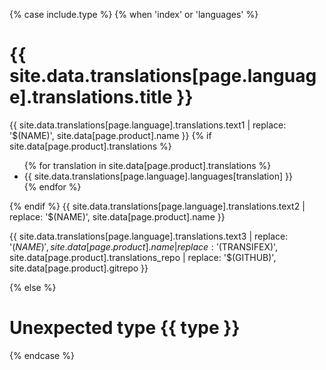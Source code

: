 {% case include.type %}
  {% when 'index' or 'languages' %}
<!-- Translations for the index and languages pages -->
# {{ site.data.translations[page.language].translations.title }}
{{ site.data.translations[page.language].translations.text1 | replace: '$(NAME)', site.data[page.product].name }}
{% if site.data[page.product].translations %}
  <ul>
{% for translation in site.data[page.product].translations %}
    <li>{{ site.data.translations[page.language].languages[translation] }}</li>
{% endfor %}
  </ul>
{% endif %}
{{ site.data.translations[page.language].translations.text2 | replace: '$(NAME)', site.data[page.product].name }}

{{ site.data.translations[page.language].translations.text3 | replace: '$(NAME)', site.data[page.product].name | replace: '$(TRANSIFEX)', site.data[page.product].translations_repo | replace: '$(GITHUB)', site.data[page.product].gitrepo }}

  {% else %}
<!-- Unexpected translations type -->
# Unexpected type {{ type }}
{% endcase %}